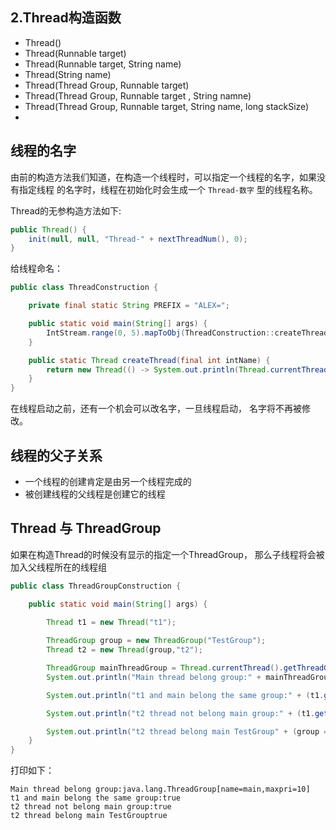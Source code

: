 ## 2.Thread构造函数
- Thread()
- Thread(Runnable target)
- Thread(Runnable target, String name)
- Thread(String name)
- Thread(Thread Group, Runnable target)
- Thread(Thread Group, Runnable target , String namne)
- Thread(Thread Group, Runnable target, String name, long stackSize)
- 
## 线程的名字
由前的构造方法我们知道，在构造一个线程时，可以指定一个线程的名字，如果没有指定线程 的名字时，线程在初始化时会生成一个 `Thread-数字` 型的线程名称。

Thread的无参构造方法如下:
```java
public Thread() {
    init(null, null, "Thread-" + nextThreadNum(), 0);
}
```

给线程命名：
```java
public class ThreadConstruction {

    private final static String PREFIX = "ALEX=";

    public static void main(String[] args) {
        IntStream.range(0, 5).mapToObj(ThreadConstruction::createThread);
    }

    public static Thread createThread(final int intName) {
        return new Thread(() -> System.out.println(Thread.currentThread().getName()), PREFIX + intName);
    }
}
```
在线程启动之前，还有一个机会可以改名字，一旦线程启动， 名字将不再被修改。

## 线程的父子关系

- 一个线程的创建肯定是由另一个线程完成的
- 被创建线程的父线程是创建它的线程


## Thread 与 ThreadGroup
如果在构造Thread的时候没有显示的指定一个ThreadGroup， 那么子线程将会被加入父线程所在的线程组
```java
public class ThreadGroupConstruction {

    public static void main(String[] args) {

        Thread t1 = new Thread("t1");
        
        ThreadGroup group = new ThreadGroup("TestGroup");
        Thread t2 = new Thread(group,"t2");

        ThreadGroup mainThreadGroup = Thread.currentThread().getThreadGroup();
        System.out.println("Main thread belong group:" + mainThreadGroup);

        System.out.println("t1 and main belong the same group:" + (t1.getThreadGroup() == mainThreadGroup));

        System.out.println("t2 thread not belong main group:" + (t1.getThreadGroup() ==mainThreadGroup));

        System.out.println("t2 thread belong main TestGroup" + (group == t2.getThreadGroup()));
    }
}

```
打印如下：
```
Main thread belong group:java.lang.ThreadGroup[name=main,maxpri=10]
t1 and main belong the same group:true
t2 thread not belong main group:true
t2 thread belong main TestGrouptrue
```
